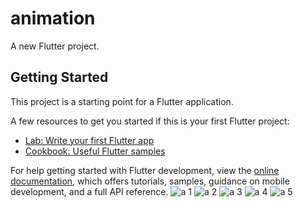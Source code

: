 # animation

A new Flutter project.

## Getting Started

This project is a starting point for a Flutter application.

A few resources to get you started if this is your first Flutter project:

- [Lab: Write your first Flutter app](https://docs.flutter.dev/get-started/codelab)
- [Cookbook: Useful Flutter samples](https://docs.flutter.dev/cookbook)

For help getting started with Flutter development, view the
[online documentation](https://docs.flutter.dev/), which offers tutorials,
samples, guidance on mobile development, and a full API reference.
![a 1](https://user-images.githubusercontent.com/121868564/221170582-58c25d01-b0bf-4728-b52a-2f4631c67184.png)
![a 2](https://user-images.githubusercontent.com/121868564/221170590-b4c81ffb-4732-4091-8d65-a3dc60878893.png)
![a 3](https://user-images.githubusercontent.com/121868564/221170597-30c0f99d-08e2-42a3-8f33-2553c9cba2d2.png)
![a 4](https://user-images.githubusercontent.com/121868564/221170610-aaee166a-2c32-4fad-8900-61564db6c3cb.png)
![a 5](https://user-images.githubusercontent.com/121868564/221170621-e19e1d5b-2d94-427a-ad8d-6b660c7d82f5.png)
